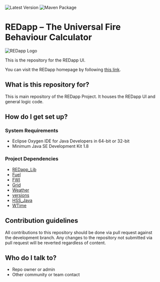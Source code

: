 ![Latest Version](https://img.shields.io/github/v/release/WISE-Developers/REDapp)
![Maven Package](https://github.com/WISE-Developers/REDapp/actions/workflows/maven-publish.yml/badge.svg)

# REDapp &#8211; The Universal Fire Behaviour Calculator

![REDapp Logo](https://firegrowthmodel.ca/pages/images/redapplogo_129x129.png)

This is the repository for the REDapp UI.

You can visit the REDapp homepage by following [this link](http://redapp.org/).

## What is this repository for? ##

This is main repository of the REDapp Project. It houses the REDapp UI and general logic code.

## How do I get set up? ##

### System Requirements ###

* Eclipse Oxygen IDE for Java Developers in 64-bit or 32-bit
* Minimum Java SE Development Kit 1.8

### Project Dependencies ###

* [REDapp_Lib](https://github.com/WISE-Developers/REDapp_Lib)
* [Fuel](https://github.com/WISE-Developers/WISE_FBP_Module)
* [FWI](https://github.com/WISE-Developers/WISE_FWI_Module)
* [Grid](https://github.com/WISE-Developers/WISE_Grid_Module)
* [Weather](https://github.com/WISE-Developers/WISE_Weather_Module)
* [versions](https://github.com/WISE-Developers/versions)
* [HSS_Java](https://github.com/HeartlandSoftware/HSS_Java)
* [WTime](https://github.com/HeartlandSoftware/WTime)

## Contribution guidelines ##

All contributions to this repository should be done via pull request against the development branch. Any changes to the repository not submitted via pull request will be reverted regardless of content.

## Who do I talk to? ##

* Repo owner or admin
* Other community or team contact
